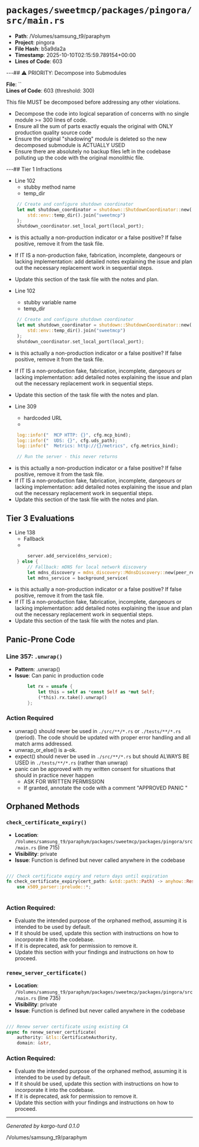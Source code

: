 # `packages/sweetmcp/packages/pingora/src/main.rs`

- **Path**: /Volumes/samsung_t9/paraphym
- **Project**: pingora
- **File Hash**: b5a9da2a  
- **Timestamp**: 2025-10-10T02:15:59.789154+00:00  
- **Lines of Code**: 603

---## ⚠️ PRIORITY: Decompose into Submodules

**File**: ``  
**Lines of Code**: 603 (threshold: 300)

This file MUST be decomposed before addressing any other violations.

- Decompose the code into logical separation of concerns with no single module >= 300 lines of code. 
- Ensure all the sum of parts exactly equals the original with ONLY production quality source code
- Ensure the original "shadowing" module is deleted so the new decomposed submodule is ACTUALLY USED
- Ensure there are absolutely no backup files left in the codebase polluting up the code with the original monolithic file.

---## Tier 1 Infractions 


- Line 102
  - stubby method name
  - temp_dir

```rust
    // Create and configure shutdown coordinator
    let mut shutdown_coordinator = shutdown::ShutdownCoordinator::new(
        std::env::temp_dir().join("sweetmcp")
    );
    shutdown_coordinator.set_local_port(local_port);
```

- is this actually a non-production indicator or a false positive? If false positive, remove it from the task file.
- If IT IS a non-production fake, fabrication, incomplete, dangeours or lacking implementation: add detailed notes explaining the issue and plan out the necessary replacement work in sequential steps. 
- Update this section of the task file with the notes and plan.


- Line 102
  - stubby variable name
  - temp_dir

```rust
    // Create and configure shutdown coordinator
    let mut shutdown_coordinator = shutdown::ShutdownCoordinator::new(
        std::env::temp_dir().join("sweetmcp")
    );
    shutdown_coordinator.set_local_port(local_port);
```

- is this actually a non-production indicator or a false positive? If false positive, remove it from the task file.
- If IT IS a non-production fake, fabrication, incomplete, dangeours or lacking implementation: add detailed notes explaining the issue and plan out the necessary replacement work in sequential steps. 
- Update this section of the task file with the notes and plan.


- Line 309
  - hardcoded URL
  - 

```rust
    log::info!("  MCP HTTP: {}", cfg.mcp_bind);
    log::info!("  UDS: {}", cfg.uds_path);
    log::info!("  Metrics: http://{}/metrics", cfg.metrics_bind);

    // Run the server - this never returns
```

- is this actually a non-production indicator or a false positive? If false positive, remove it from the task file.
- If IT IS a non-production fake, fabrication, incomplete, dangeours or lacking implementation: add detailed notes explaining the issue and plan out the necessary replacement work in sequential steps. 
- Update this section of the task file with the notes and plan.

## Tier 3 Evaluations


- Line 138
  - Fallback
  - 

```rust
        server.add_service(dns_service);
    } else {
        // Fallback: mDNS for local network discovery
        let mdns_discovery = mdns_discovery::MdnsDiscovery::new(peer_registry.clone(), local_port);
        let mdns_service = background_service(
```

- is this actually a non-production indicator or a false positive? If false positive, remove it from the task file.
- If IT IS a non-production fake, fabrication, incomplete, dangeours or lacking implementation: add detailed notes explaining the issue and plan out the necessary replacement work in sequential steps. 
- Update this section of the task file with the notes and plan.

## Panic-Prone Code


### Line 357: `.unwrap()`

- **Pattern**: .unwrap()
- **Issue**: Can panic in production code

```rust
        let rx = unsafe {
            let this = self as *const Self as *mut Self;
            (*this).rx.take().unwrap()
        };

```

### Action Required

- unwrap() should never be used in `./src/**/*.rs` or `./tests/**/*.rs` (period). The code should be updated with proper error handling and all match arms addressed.
- unwrap_or_else() is a-ok. 
- expect() should never be used in `./src/**/*.rs` but should ALWAYS BE USED in `./tests/**/*.rs` (rather than unwrap)
- panic can be approved with my written consent for situations that should in practice never happen  
  - ASK FOR WRITTEN PERMISSION
  - If granted, annotate the code with a comment "APPROVED PANIC "

## Orphaned Methods


### `check_certificate_expiry()`

- **Location**: `/Volumes/samsung_t9/paraphym/packages/sweetmcp/packages/pingora/src/main.rs` (line 715)
- **Visibility**: private
- **Issue**: Function is defined but never called anywhere in the codebase

```rust

/// Check certificate expiry and return days until expiration
fn check_certificate_expiry(cert_path: &std::path::Path) -> anyhow::Result<i64> {
    use x509_parser::prelude::*;
    
```

### Action Required:

- Evaluate the intended purpose of the orphaned method, assuming it is intended to be used by default.
- If it should be used, update this section with instructions on how to incorporate it into the codebase.
- If it is deprecated, ask for permission to remove it.
- Update this section with your findings and instructions on how to proceed.


### `renew_server_certificate()`

- **Location**: `/Volumes/samsung_t9/paraphym/packages/sweetmcp/packages/pingora/src/main.rs` (line 735)
- **Visibility**: private
- **Issue**: Function is defined but never called anywhere in the codebase

```rust

/// Renew server certificate using existing CA
async fn renew_server_certificate(
    authority: &tls::CertificateAuthority,
    domain: &str,
```

### Action Required:

- Evaluate the intended purpose of the orphaned method, assuming it is intended to be used by default.
- If it should be used, update this section with instructions on how to incorporate it into the codebase.
- If it is deprecated, ask for permission to remove it.
- Update this section with your findings and instructions on how to proceed.

---

*Generated by kargo-turd 0.1.0*

/Volumes/samsung_t9/paraphym
